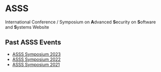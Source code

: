 # ASSS
International Conference / Symposium on <b>A</b>dvanced <b>S</b>ecurity on <b>S</b>oftware and <b>S</b>ystems Website

## Past ASSS Events
- [ASSS Symposium 2023](https://asss.sptagelab.org/2023/)
- [ASSS Symposium 2022](https://asss.sptagelab.org/2022/)
- [ASSS Symposium 2021](https://asss.sptagelab.org/2021/)